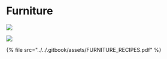 # Furniture

![](<../../.gitbook/assets/image (108).png>)

![](<../../.gitbook/assets/image (175).png>)

{% file src="../../.gitbook/assets/FURNITURE_RECIPES.pdf" %}

